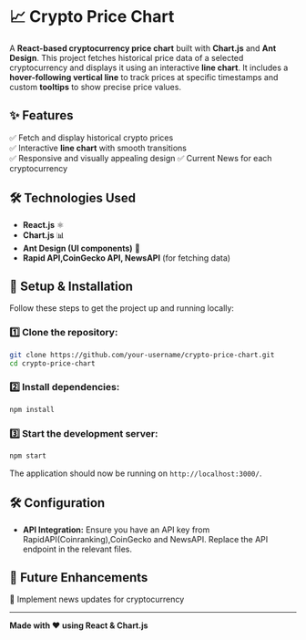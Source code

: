# 📈 Crypto Price Chart

A **React-based cryptocurrency price chart** built with **Chart.js** and **Ant Design**. This project fetches historical price data of a selected cryptocurrency and displays it using an interactive **line chart**. It includes a **hover-following vertical line** to track prices at specific timestamps and custom **tooltips** to show precise price values.

## ✨ Features

✅ Fetch and display historical crypto prices  
✅ Interactive **line chart** with smooth transitions  
✅ Responsive and visually appealing design
✅ Current News for each cryptocurrency

## 🛠️ Technologies Used

- **React.js** ⚛️
- **Chart.js** 📊
- **Ant Design (UI components)** 🎨
- **Rapid API,CoinGecko API, NewsAPI** (for fetching data)

## 🚀 Setup & Installation

Follow these steps to get the project up and running locally:

### 1️⃣ Clone the repository:

```bash
git clone https://github.com/your-username/crypto-price-chart.git
cd crypto-price-chart
```

### 2️⃣ Install dependencies:

```bash
npm install
```

### 3️⃣ Start the development server:

```bash
npm start
```

The application should now be running on `http://localhost:3000/`.

## 🛠️ Configuration

- **API Integration:** Ensure you have an API key from RapidAPI(Coinranking),CoinGecko and NewsAPI. Replace the API endpoint in the relevant files.

## 📌 Future Enhancements

🔹 Implement news updates for cryptocurrency

---

**Made with ❤️ using React & Chart.js**
